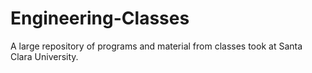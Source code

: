 # Engineering-Classes
A large repository of programs and material from classes took at Santa Clara University. 
